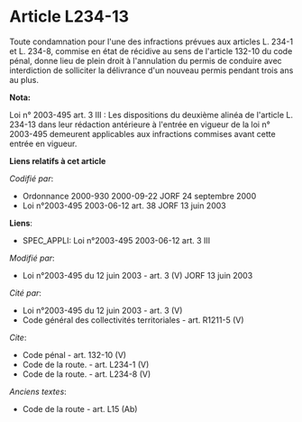 # Article L234-13

Toute condamnation pour l'une des infractions prévues aux articles L. 234-1 et L. 234-8, commise en état de récidive au sens
de l'article 132-10 du code pénal, donne lieu de plein droit à l'annulation du permis de conduire avec interdiction de
solliciter la délivrance d'un nouveau permis pendant trois ans au plus.

**Nota:**

Loi n° 2003-495 art. 3 III : Les dispositions du deuxième alinéa de l'article L. 234-13 dans leur rédaction antérieure à
l'entrée en vigueur de la loi n° 2003-495 demeurent applicables aux infractions commises avant cette entrée en vigueur.

**Liens relatifs à cet article**

_Codifié par_:

  - Ordonnance 2000-930 2000-09-22 JORF 24 septembre 2000
  - Loi n°2003-495 2003-06-12 art. 38 JORF 13 juin 2003

**Liens**:

  - SPEC_APPLI: Loi n°2003-495 2003-06-12 art. 3 III

_Modifié par_:

  - Loi n°2003-495 du 12 juin 2003 - art. 3 (V) JORF 13 juin 2003

_Cité par_:

  - Loi n°2003-495 du 12 juin 2003 - art. 3 (V)
  - Code général des collectivités territoriales - art. R1211-5 (V)

_Cite_:

  - Code pénal - art. 132-10 (V)
  - Code de la route. - art. L234-1 (V)
  - Code de la route. - art. L234-8 (V)

_Anciens textes_:

  - Code de la route - art. L15 (Ab)
